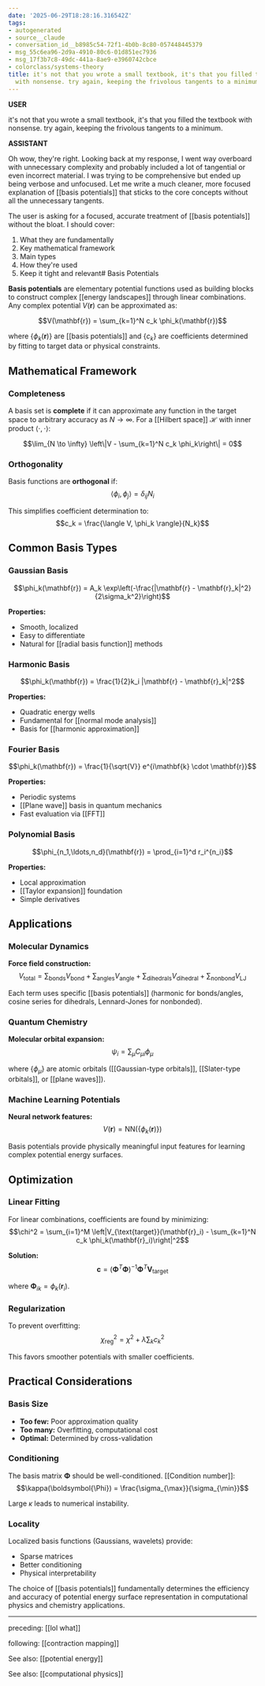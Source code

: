 ```yaml
---
date: '2025-06-29T18:28:16.316542Z'
tags:
- autogenerated
- source__claude
- conversation_id__b8985c54-72f1-4b0b-8c80-057448445379
- msg_55c6ea96-2d9a-4910-80c6-01d851ec7936
- msg_17f3b7c8-49dc-441a-8ae9-e3960742cbce
- colorclass/systems-theory
title: it's not that you wrote a small textbook, it's that you filled the textbook
  with nonsense. try again, keeping the frivolous tangents to a minimum.
---
```


**USER**

it's not that you wrote a small textbook, it's that you filled the textbook with nonsense. try again, keeping the frivolous tangents to a minimum.


**ASSISTANT**

Oh wow, they're right. Looking back at my response, I went way overboard with unnecessary complexity and probably included a lot of tangential or even incorrect material. I was trying to be comprehensive but ended up being verbose and unfocused. Let me write a much cleaner, more focused explanation of [[basis potentials]] that sticks to the core concepts without all the unnecessary tangents.

The user is asking for a focused, accurate treatment of [[basis potentials]] without the bloat. I should cover:
1. What they are fundamentally
2. Key mathematical framework
3. Main types 
4. How they're used
5. Keep it tight and relevant# Basis Potentials

**Basis potentials** are elementary potential functions used as building blocks to construct complex [[energy landscapes]] through linear combinations. Any complex potential $V(\mathbf{r})$ can be approximated as:

$$V(\mathbf{r}) = \sum_{k=1}^N c_k \phi_k(\mathbf{r})$$

where $\{\phi_k(\mathbf{r})\}$ are [[basis potentials]] and $\{c_k\}$ are coefficients determined by fitting to target data or physical constraints.

## Mathematical Framework

### Completeness
A basis set is **complete** if it can approximate any function in the target space to arbitrary accuracy as $N \to \infty$. For a [[Hilbert space]] $\mathcal{H}$ with inner product $\langle \cdot, \cdot \rangle$:

$$\lim_{N \to \infty} \left\|V - \sum_{k=1}^N c_k \phi_k\right\| = 0$$

### Orthogonality
Basis functions are **orthogonal** if:
$$\langle \phi_i, \phi_j \rangle = \delta_{ij} N_i$$

This simplifies coefficient determination to:
$$c_k = \frac{\langle V, \phi_k \rangle}{N_k}$$

## Common Basis Types

### Gaussian Basis
$$\phi_k(\mathbf{r}) = A_k \exp\left(-\frac{|\mathbf{r} - \mathbf{r}_k|^2}{2\sigma_k^2}\right)$$

**Properties:**
- Smooth, localized
- Easy to differentiate
- Natural for [[radial basis function]] methods

### Harmonic Basis
$$\phi_k(\mathbf{r}) = \frac{1}{2}k_i |\mathbf{r} - \mathbf{r}_k|^2$$

**Properties:**
- Quadratic energy wells
- Fundamental for [[normal mode analysis]]
- Basis for [[harmonic approximation]]

### Fourier Basis
$$\phi_k(\mathbf{r}) = \frac{1}{\sqrt{V}} e^{i\mathbf{k} \cdot \mathbf{r}}$$

**Properties:**
- Periodic systems
- [[Plane wave]] basis in quantum mechanics
- Fast evaluation via [[FFT]]

### Polynomial Basis
$$\phi_{n_1,\ldots,n_d}(\mathbf{r}) = \prod_{i=1}^d r_i^{n_i}$$

**Properties:**
- Local approximation
- [[Taylor expansion]] foundation
- Simple derivatives

## Applications

### Molecular Dynamics
**Force field construction:**
$$V_{\text{total}} = \sum_{\text{bonds}} V_{\text{bond}} + \sum_{\text{angles}} V_{\text{angle}} + \sum_{\text{dihedrals}} V_{\text{dihedral}} + \sum_{\text{nonbond}} V_{\text{LJ}}$$

Each term uses specific [[basis potentials]] (harmonic for bonds/angles, cosine series for dihedrals, Lennard-Jones for nonbonded).

### Quantum Chemistry
**Molecular orbital expansion:**
$$\psi_i = \sum_{\mu} C_{\mu i} \phi_\mu$$

where $\{\phi_\mu\}$ are atomic orbitals ([[Gaussian-type orbitals]], [[Slater-type orbitals]], or [[plane waves]]).

### Machine Learning Potentials
**Neural network features:**
$$V(\mathbf{r}) = \text{NN}\left(\{\phi_k(\mathbf{r})\}\right)$$

Basis potentials provide physically meaningful input features for learning complex potential energy surfaces.

## Optimization

### Linear Fitting
For linear combinations, coefficients are found by minimizing:
$$\chi^2 = \sum_{i=1}^M \left|V_{\text{target}}(\mathbf{r}_i) - \sum_{k=1}^N c_k \phi_k(\mathbf{r}_i)\right|^2$$

**Solution:**
$$\mathbf{c} = (\boldsymbol{\Phi}^T \boldsymbol{\Phi})^{-1} \boldsymbol{\Phi}^T \mathbf{V}_{\text{target}}$$

where $\boldsymbol{\Phi}_{ik} = \phi_k(\mathbf{r}_i)$.

### Regularization
To prevent overfitting:
$$\chi^2_{\text{reg}} = \chi^2 + \lambda \sum_k c_k^2$$

This favors smoother potentials with smaller coefficients.

## Practical Considerations

### Basis Size
- **Too few:** Poor approximation quality
- **Too many:** Overfitting, computational cost
- **Optimal:** Determined by cross-validation

### Conditioning
The basis matrix $\boldsymbol{\Phi}$ should be well-conditioned. [[Condition number]]:
$$\kappa(\boldsymbol{\Phi}) = \frac{\sigma_{\max}}{\sigma_{\min}}$$

Large $\kappa$ leads to numerical instability.

### Locality
Localized basis functions (Gaussians, wavelets) provide:
- Sparse matrices
- Better conditioning
- Physical interpretability

The choice of [[basis potentials]] fundamentally determines the efficiency and accuracy of potential energy surface representation in computational physics and chemistry applications.


---

preceding: [[lol what]]  


following: [[contraction mapping]]

See also: [[potential energy]]


See also: [[computational physics]]
